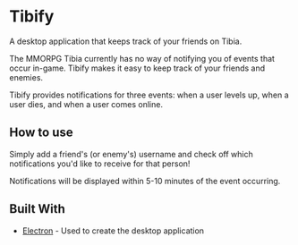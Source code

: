 # Tibify

A desktop application that keeps track of your friends on Tibia.

The MMORPG Tibia currently has no way of notifying you of events that occur in-game. Tibify makes it easy to keep track of your friends and enemies.

Tibify provides notifications for three events: when a user levels up, when a user dies, and when a user comes online.

## How to use

Simply add a friend's (or enemy's) username and check off which notifications you'd like to receive for that person!

Notifications will be displayed within 5-10 minutes of the event occurring.

## Built With

* [Electron](https://electron.atom.io/) - Used to create the desktop application